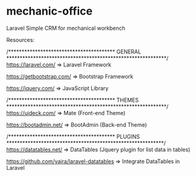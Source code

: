 # mechanic-office
Laravel Simple CRM for mechanical workbench

Resources: 

/****************************************     GENERAL     ************************************************************/
https://laravel.com/				=>		Laravel Framework

https://getbootstrap.com/			=>		Bootstrap Framework

https://jquery.com/				=>		JavaScript Library


/****************************************     THEMES      ************************************************************/
https://uideck.com/				=>		Mate (Front-end Theme)

https://bootadmin.net/				=>		BootAdmin (Back-end Theme)


/****************************************     PLUGINS      ***********************************************************/
https://datatables.net/				=>		DataTables (Jquery plugin for list data in tables)

https://github.com/yajra/laravel-datatables	=>		Integrate DataTables in Laravel

